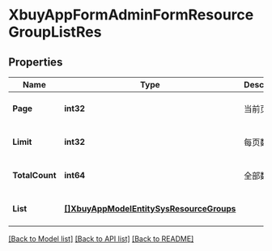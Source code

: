 # XbuyAppFormAdminFormResourceGroupListRes

## Properties
Name | Type | Description | Notes
------------ | ------------- | ------------- | -------------
**Page** | **int32** | 当前页码 | [optional] [default to 1]
**Limit** | **int32** | 每页数量 | [optional] [default to 10]
**TotalCount** | **int64** | 全部数据量 | [optional] [default to null]
**List** | [**[]XbuyAppModelEntitySysResourceGroups**](xbuy.app.model.entity.SysResourceGroups.md) |  | [optional] [default to null]

[[Back to Model list]](../README.md#documentation-for-models) [[Back to API list]](../README.md#documentation-for-api-endpoints) [[Back to README]](../README.md)

